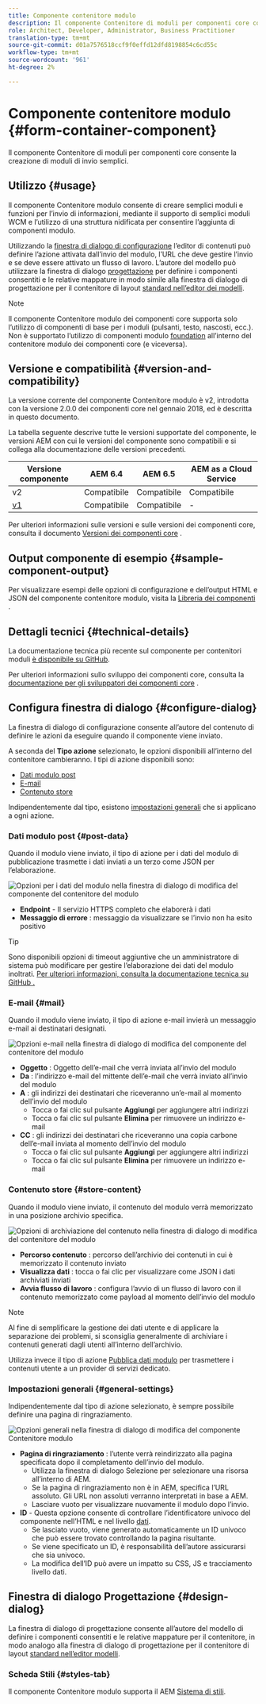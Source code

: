 ```yaml
---
title: Componente contenitore modulo
description: Il componente Contenitore di moduli per componenti core consente la creazione di moduli di invio semplici.
role: Architect, Developer, Administrator, Business Practitioner
translation-type: tm+mt
source-git-commit: d01a7576518ccf9f0effd12dfd8198854c6cd55c
workflow-type: tm+mt
source-wordcount: '961'
ht-degree: 2%

---
```



# Componente contenitore modulo {#form-container-component}

Il componente Contenitore di moduli per componenti core consente la creazione di moduli di invio semplici.

## Utilizzo {#usage}

Il componente Contenitore modulo consente di creare semplici moduli e funzioni per l’invio di informazioni, mediante il supporto di semplici moduli WCM e l’utilizzo di una struttura nidificata per consentire l’aggiunta di componenti modulo.

Utilizzando la [finestra di dialogo di configurazione](#configure-dialog) l’editor di contenuti può definire l’azione attivata dall’invio del modulo, l’URL che deve gestire l’invio e se deve essere attivato un flusso di lavoro. L’autore del modello può utilizzare la finestra di dialogo [progettazione](#design-dialog) per definire i componenti consentiti e le relative mappature in modo simile alla finestra di dialogo di progettazione per il contenitore di layout [standard nell’editor dei modelli](https://docs.adobe.com/content/help/en/experience-manager-cloud-service/sites/authoring/features/templates.html).

>[!NOTE]
>
>Il componente Contenitore modulo dei componenti core supporta solo l’utilizzo di componenti di base per i moduli (pulsanti, testo, nascosti, ecc.). Non è supportato l’utilizzo di componenti modulo [foundation](https://docs.adobe.com/content/help/en/experience-manager-65/authoring/siteandpage/default-components-foundation.html) all’interno del contenitore modulo dei componenti core (e viceversa).

## Versione e compatibilità {#version-and-compatibility}

La versione corrente del componente Contenitore modulo è v2, introdotta con la versione 2.0.0 dei componenti core nel gennaio 2018, ed è descritta in questo documento.

La tabella seguente descrive tutte le versioni supportate del componente, le versioni AEM con cui le versioni del componente sono compatibili e si collega alla documentazione delle versioni precedenti.

| Versione componente | AEM 6.4 | AEM 6.5 | AEM as a Cloud Service |
|--- |--- |--- |---|
| v2 | Compatibile | Compatibile | Compatibile |
| [v1](/help/components/v1/form-container-v1.md) | Compatibile | Compatibile | - |

Per ulteriori informazioni sulle versioni e sulle versioni dei componenti core, consulta il documento [Versioni dei componenti core](/help/versions.md) .

## Output componente di esempio {#sample-component-output}

Per visualizzare esempi delle opzioni di configurazione e dell’output HTML e JSON del componente contenitore modulo, visita la [Libreria dei componenti](https://adobe.com/go/aem_cmp_library_form_container) .

## Dettagli tecnici {#technical-details}

La documentazione tecnica più recente sul componente per contenitori moduli [è disponibile su GitHub](https://adobe.com/go/aem_cmp_tech_form_container_v2).

Per ulteriori informazioni sullo sviluppo dei componenti core, consulta la [documentazione per gli sviluppatori dei componenti core](/help/developing/overview.md) .

## Configura finestra di dialogo {#configure-dialog}

La finestra di dialogo di configurazione consente all’autore del contenuto di definire le azioni da eseguire quando il componente viene inviato.

A seconda del **Tipo azione** selezionato, le opzioni disponibili all’interno del contenitore cambieranno. I tipi di azione disponibili sono:

* [Dati modulo post](#post-data)
* [E-mail](#mail)
* [Contenuto store](#store-content)

Indipendentemente dal tipo, esistono [impostazioni generali](#general-settings) che si applicano a ogni azione.

### Dati modulo post {#post-data}

Quando il modulo viene inviato, il tipo di azione per i dati del modulo di pubblicazione trasmette i dati inviati a un terzo come JSON per l’elaborazione.

![Opzioni per i dati del modulo nella finestra di dialogo di modifica del componente del contenitore del modulo](/help/assets/form-container-edit-post.png)

* **Endpoint**  - Il servizio HTTPS completo che elaborerà i dati
* **Messaggio di errore** : messaggio da visualizzare se l’invio non ha esito positivo

>[!TIP]
>Sono disponibili opzioni di timeout aggiuntive che un amministratore di sistema può modificare per gestire l’elaborazione dei dati del modulo inoltrati. [Per ulteriori informazioni, consulta la documentazione tecnica su GitHub .](https://github.com/adobe/aem-core-wcm-components/tree/master/content/src/content/jcr_root/apps/core/wcm/components/form/actions/rpc)

### E-mail {#mail}

Quando il modulo viene inviato, il tipo di azione e-mail invierà un messaggio e-mail ai destinatari designati.

![Opzioni e-mail nella finestra di dialogo di modifica del componente del contenitore del modulo](/help/assets/form-container-edit-mail.png)

* **Oggetto** : Oggetto dell’e-mail che verrà inviata all’invio del modulo
* **Da** : l’indirizzo e-mail del mittente dell’e-mail che verrà inviato all’invio del modulo
* **A** : gli indirizzi dei destinatari che riceveranno un’e-mail al momento dell’invio del modulo
   * Tocca o fai clic sul pulsante **Aggiungi** per aggiungere altri indirizzi
   * Tocca o fai clic sul pulsante **Elimina** per rimuovere un indirizzo e-mail
* **CC** : gli indirizzi dei destinatari che riceveranno una copia carbone dell’e-mail inviata al momento dell’invio del modulo
   * Tocca o fai clic sul pulsante **Aggiungi** per aggiungere altri indirizzi
   * Tocca o fai clic sul pulsante **Elimina** per rimuovere un indirizzo e-mail

### Contenuto store {#store-content}

Quando il modulo viene inviato, il contenuto del modulo verrà memorizzato in una posizione archivio specifica.

![Opzioni di archiviazione del contenuto nella finestra di dialogo di modifica del contenitore del modulo](/help/assets/form-container-edit-store.png)

* **Percorso contenuto** : percorso dell’archivio dei contenuti in cui è memorizzato il contenuto inviato
* **Visualizza dati** : tocca o fai clic per visualizzare come JSON i dati archiviati inviati
* **Avvia flusso di lavoro** : configura l’avvio di un flusso di lavoro con il contenuto memorizzato come payload al momento dell’invio del modulo

>[!NOTE]
>
>Al fine di semplificare la gestione dei dati utente e di applicare la separazione dei problemi, si sconsiglia generalmente di archiviare i contenuti generati dagli utenti all’interno dell’archivio.
>
>Utilizza invece il tipo di azione [Pubblica dati modulo](#post-data) per trasmettere i contenuti utente a un provider di servizi dedicato.

### Impostazioni generali {#general-settings}

Indipendentemente dal tipo di azione selezionato, è sempre possibile definire una pagina di ringraziamento.

![Opzioni generali nella finestra di dialogo di modifica del componente Contenitore modulo](/help/assets/form-container-edit-general.png)

* **Pagina di ringraziamento** : l’utente verrà reindirizzato alla pagina specificata dopo il completamento dell’invio del modulo.
   * Utilizza la finestra di dialogo Selezione per selezionare una risorsa all’interno di AEM.
   * Se la pagina di ringraziamento non è in AEM, specifica l’URL assoluto. Gli URL non assoluti verranno interpretati in base a AEM.
   * Lasciare vuoto per visualizzare nuovamente il modulo dopo l’invio.
* **ID**  - Questa opzione consente di controllare l’identificatore univoco del componente nell’HTML e nel livello  [dati](/help/developing/data-layer/overview.md).
   * Se lasciato vuoto, viene generato automaticamente un ID univoco che può essere trovato controllando la pagina risultante.
   * Se viene specificato un ID, è responsabilità dell’autore assicurarsi che sia univoco.
   * La modifica dell’ID può avere un impatto su CSS, JS e tracciamento livello dati.

## Finestra di dialogo Progettazione {#design-dialog}

La finestra di dialogo di progettazione consente all’autore del modello di definire i componenti consentiti e le relative mappature per il contenitore, in modo analogo alla finestra di dialogo di progettazione per il contenitore di layout [standard nell’editor modelli](https://docs.adobe.com/content/help/en/experience-manager-cloud-service/sites/authoring/features/templates.html).

### Scheda Stili {#styles-tab}

Il componente Contenitore modulo supporta il AEM [Sistema di stili](/help/get-started/authoring.md#component-styling).
